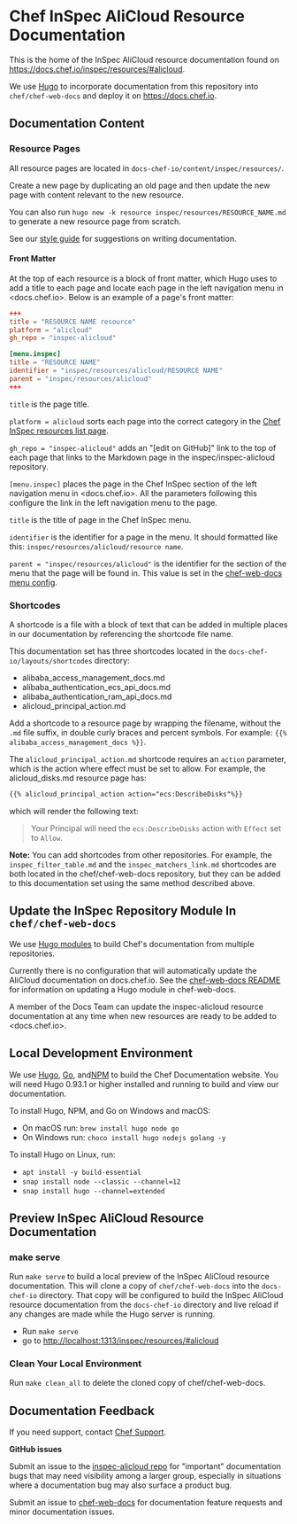 # Chef InSpec AliCloud Resource Documentation

This is the home of the InSpec AliCloud resource documentation found on
<https://docs.chef.io/inspec/resources/#alicloud>.

We use [Hugo](https://gohugo.io/) to incorporate documentation from this repository into `chef/chef-web-docs` and deploy it on <https://docs.chef.io>.

## Documentation Content

### Resource Pages

All resource pages are located in `docs-chef-io/content/inspec/resources/`.

Create a new page by duplicating an old page and then update the new page with content relevant to the new resource.

You can also run `hugo new -k resource inspec/resources/RESOURCE_NAME.md` to generate a new resource page from scratch.

See our [style guide](https://docs.chef.io/style_index/) for suggestions on writing documentation.

#### Front Matter

At the top of each resource is a block of front matter, which Hugo uses to add a title to each page and locate each page in the left navigation menu in <docs.chef.io>. Below is an example of a page's front matter:

```toml
+++
title = "RESOURCE NAME resource"
platform = "alicloud"
gh_repo = "inspec-alicloud"

[menu.inspec]
title = "RESOURCE NAME"
identifier = "inspec/resources/alicloud/RESOURCE NAME"
parent = "inspec/resources/alicloud"
+++
```

`title` is the page title.

`platform = alicloud` sorts each page into the correct category in the [Chef InSpec resources list page](https://docs.chef.io/inspec/resources/).

`gh_repo = "inspec-alicloud"` adds an "[edit on GitHub]" link to the top of each page that links to the Markdown page in the inspec/inspec-alicloud repository.

`[menu.inspec]` places the page in the Chef InSpec section of the left navigation menu in <docs.chef.io>. All the parameters following this configure the link in the left navigation menu to the page.

`title` is the title of page in the Chef InSpec menu.

`identifier` is the identifier for a page in the menu. It should formatted like this: `inspec/resources/alicloud/resource name`.

`parent = "inspec/resources/alicloud"` is the identifier for the section of the menu that the page will be found in. This value is set in the [chef-web-docs menu config](https://github.com/chef/chef-web-docs/blob/main/config/_default/menu.toml).

### Shortcodes

A shortcode is a file with a block of text that can be added in multiple places in our documentation by referencing the shortcode file name.

This documentation set has three shortcodes located in the `docs-chef-io/layouts/shortcodes` directory:

- alibaba_access_management_docs.md
- alibaba_authentication_ecs_api_docs.md
- alibaba_authentication_ram_api_docs.md
- alicloud_principal_action.md

Add a shortcode to a resource page by wrapping the filename, without the `.md` file suffix, in double curly braces and percent symbols. For example: `{{% alibaba_access_management_docs %}}`.

The `alicloud_principal_action.md` shortcode requires an `action` parameter, which is the action where effect must be set to allow. For example, the alicloud_disks.md resource page has:

```md
{{% alicloud_principal_action action="ecs:DescribeDisks"%}}
```

which will render the following text:

> Your Principal will need the `ecs:DescribeDisks` action with `Effect` set to `Allow`.

**Note:** You can add shortcodes from other repositories. For example, the `inspec_filter_table.md` and the `inspec_matchers_link.md` shortcodes are both located in the chef/chef-web-docs repository, but they can be added to this documentation set using the same method described above.

## Update the InSpec Repository Module In `chef/chef-web-docs`

We use [Hugo modules](https://gohugo.io/hugo-modules/) to build Chef's documentation
from multiple repositories.

Currently there is no configuration that will automatically update the AliCloud documentation on docs.chef.io. See the [chef-web-docs README](https://github.com/chef/chef-web-docs#update-hugo-modules) for information on updating a Hugo module in chef-web-docs.

A member of the Docs Team can update the inspec-alicloud resource documentation at any time when new resources are ready to be added to <docs.chef.io>.

## Local Development Environment

We use [Hugo](https://gohugo.io/), [Go](https://golang.org/), and[NPM](https://www.npmjs.com/)
to build the Chef Documentation website. You will need Hugo 0.93.1 or higher
installed and running to build and view our documentation.

To install Hugo, NPM, and Go on Windows and macOS:

- On macOS run: `brew install hugo node go`
- On Windows run: `choco install hugo nodejs golang -y`

To install Hugo on Linux, run:

- `apt install -y build-essential`
- `snap install node --classic --channel=12`
- `snap install hugo --channel=extended`

## Preview InSpec AliCloud Resource Documentation

### make serve

Run `make serve` to build a local preview of the InSpec AliCloud resource documentation.
This will clone a copy of `chef/chef-web-docs` into the `docs-chef-io` directory.
That copy will be configured to build the InSpec AliCloud resource documentation from the `docs-chef-io` directory
and live reload if any changes are made while the Hugo server is running.

- Run `make serve`
- go to <http://localhost:1313/inspec/resources/#alicloud>

### Clean Your Local Environment

Run `make clean_all` to delete the cloned copy of chef/chef-web-docs.

## Documentation Feedback

If you need support, contact [Chef Support](https://www.chef.io/support/).

**GitHub issues**

Submit an issue to the [inspec-alicloud repo](https://github.com/inspec/inspec-alicloud/issues)
for "important" documentation bugs that may need visibility among a larger group,
especially in situations where a documentation bug may also surface a product bug.

Submit an issue to [chef-web-docs](https://github.com/chef/chef-web-docs/issues) for
documentation feature requests and minor documentation issues.
